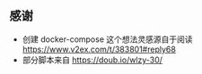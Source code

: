 ## 感谢

  * 创建 docker-compose 这个想法灵感源自于阅读 <https://www.v2ex.com/t/383801#reply68>
  * 部分脚本来自 <https://doub.io/wlzy-30/>

